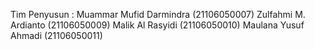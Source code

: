 Tim Penyusun :
Muammar Mufid Darmindra (21106050007)
Zulfahmi M. Ardianto (21106050009)
Malik Al Rasyidi (21106050010)
Maulana Yusuf Ahmadi (21106050011)
